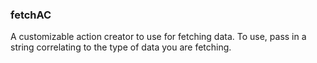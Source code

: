 ### fetchAC
A customizable action creator to use for fetching data.
To use, pass in a string correlating to the type of data you are fetching.
